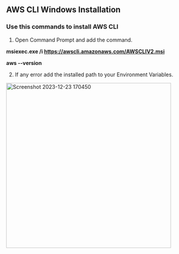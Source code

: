 ## AWS CLI Windows Installation 

### Use this commands to install AWS CLI

1. Open Command Prompt and add the command.

**msiexec.exe /i https://awscli.amazonaws.com/AWSCLIV2.msi**

**aws --version**

2. If any error add the installed path to your Environment Variables.

<img width="443" alt="Screenshot 2023-12-23 170450" src="https://github.com/Vennilavan12/FinalProject/assets/77039703/fc89986d-850b-4f74-ba90-7bc3668c636b">
